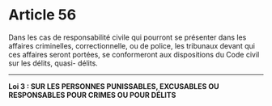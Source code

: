 # Article 56
Dans les cas de responsabilité civile qui pourront se présenter dans les
affaires criminelles, correctionnelle, ou de police, les tribunaux devant qui ces affaires
seront portées, se conformeront aux dispositions du Code civil sur les délits, quasi-
délits.
***
**Loi 3 : SUR LES PERSONNES PUNISSABLES, EXCUSABLES OU RESPONSABLES
          POUR CRIMES OU POUR DÉLITS**